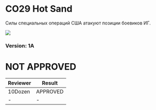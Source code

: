 ﻿# CO29 Hot Sand
Силы специальных операций США атакуют позиции боевиков ИГ.

<img src='https://raw.githubusercontent.com/rempopo/CO29_Hot_sand.Kunduz/master/overview.jpg' />	

### Version: 1A


# NOT APPROVED
| Reviewer | Result |
| ------------ | ------------- |
| 10Dozen | APPROVED |
| - | - |
